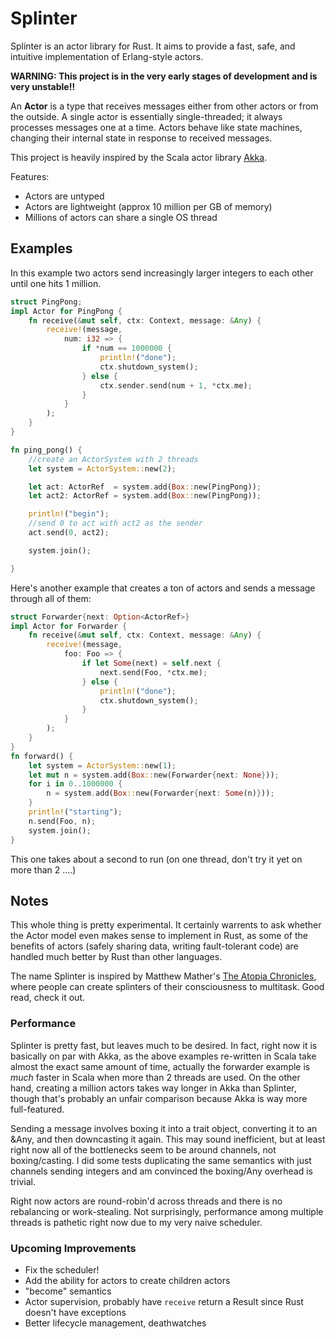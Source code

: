 # Splinter

Splinter is an actor library for Rust.  It aims to provide a fast, safe, and intuitive implementation of Erlang-style actors.

**WARNING: This project is in the very early stages of development and is very unstable!!**

An **Actor** is a type that receives messages either from other actors or from
the outside.  A single actor is essentially single-threaded; it always
processes messages one at a time.  Actors behave like state machines, changing
their internal state in response to received messages.

This project is heavily inspired by the Scala actor library
[Akka](http://akka.io).

Features:
  * Actors are untyped
  * Actors are lightweight (approx 10 million per GB of memory)
  * Millions of actors can share a single OS thread



## Examples

In this example two actors send increasingly larger integers to each other
until one hits 1 million.

```rust
struct PingPong;
impl Actor for PingPong {
    fn receive(&mut self, ctx: Context, message: &Any) {
        receive!(message,
            num: i32 => {
                if *num == 1000000 {
                    println!("done");
                    ctx.shutdown_system();
                } else {
                    ctx.sender.send(num + 1, *ctx.me);
                }
            }
        );
    }
}

fn ping_pong() {
    //create an ActorSystem with 2 threads
    let system = ActorSystem::new(2);

    let act: ActorRef  = system.add(Box::new(PingPong));
    let act2: ActorRef = system.add(Box::new(PingPong));

    println!("begin");
    //send 0 to act with act2 as the sender
    act.send(0, act2);

    system.join();

}
```

Here's another example that creates a ton of actors and sends a message through all of them:

```rust
struct Forwarder{next: Option<ActorRef>}
impl Actor for Forwarder {
    fn receive(&mut self, ctx: Context, message: &Any) {
        receive!(message,
            foo: Foo => {
                if let Some(next) = self.next {
                    next.send(Foo, *ctx.me);
                } else {
                    println!("done");
                    ctx.shutdown_system();
                }
            }
        );
    }
}
fn forward() {
    let system = ActorSystem::new(1);
    let mut n = system.add(Box::new(Forwarder{next: None}));
    for i in 0..1000000 {
        n = system.add(Box::new(Forwarder{next: Some(n)}));
    }
    println!("starting");
    n.send(Foo, n);
    system.join();
}
```
This one takes about a second to run (on one thread, don't try it yet on more than 2 ....)

## Notes

This whole thing is pretty experimental.  It certainly warrents to ask whether
the Actor model even makes sense to implement in Rust, as some of the benefits
of actors (safely sharing data, writing fault-tolerant code) are handled much
better by Rust than other languages.  


The name Splinter is inspired by Matthew Mather's [The Atopia
Chronicles](http://amzn.com/B00DUK1RKY), where people can create splinters of
their consciousness to multitask.  Good read, check it out.

### Performance

Splinter is pretty fast, but leaves much to be desired.  In fact,
right now it is basically on par with Akka, as the above examples re-written in
Scala take almost the exact same amount of time, actually the forwarder example
is *much* faster in Scala when more than 2 threads are used.  On the other
hand, creating a million actors takes way longer in Akka than Splinter, though
that's probably an unfair comparison because Akka is way more full-featured. 

Sending a message involves boxing it into a trait object, converting it to an
&Any, and then downcasting it again.  This may sound inefficient, but at least
right now all of the bottlenecks seem to be around channels, not
boxing/casting.  I did some tests duplicating the same semantics with just
channels sending integers and am convinced the boxing/Any overhead is trivial.

Right now actors are round-robin'd across threads and there is no rebalancing
or work-stealing.  Not surprisingly, performance among multiple threads is
pathetic right now due to my very naive scheduler.

### Upcoming Improvements

* Fix the scheduler!
* Add the ability for actors to create children actors
* "become" semantics
* Actor supervision, probably have `receive` return a Result since Rust doesn't have exceptions
* Better lifecycle management, deathwatches
